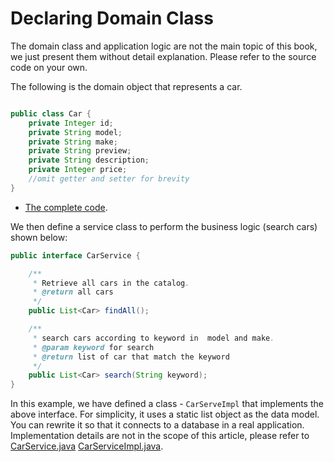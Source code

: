 # Declaring Domain Class

The domain class and application logic are not the main topic of this book, we just present them without detail explanation. Please refer to the source code on your own.

The following is the domain object that represents a car.

```java

public class Car {
    private Integer id;
    private String model;
    private String make;
    private String preview;
    private String description;
    private Integer price;
    //omit getter and setter for brevity
}
```

-   [The complete code](https://github.com/zkoss/zkbooks/blob/master/gettingStarted/getZkUp/src/main/java/tutorial/Car.java).

We then define a service class to perform the business logic (search
cars) shown below:

``` java
public interface CarService {

    /**
     * Retrieve all cars in the catalog.
     * @return all cars
     */
    public List<Car> findAll();

    /**
     * search cars according to keyword in  model and make.
     * @param keyword for search
     * @return list of car that match the keyword
     */
    public List<Car> search(String keyword);
}
```

In this example, we have defined a class - `CarServeImpl` that
implements the above interface. For simplicity, it uses a static list
object as the data model. You can rewrite it so that it connects to a
database in a real application. Implementation details are not in the
scope of this article, please refer to  [CarService.java](https://github.com/zkoss/zkbooks/blob/master/gettingStarted/getZkUp/src/main/java/tutorial/CarService.java)    [CarServiceImpl.java](https://github.com/zkoss/zkbooks/blob/master/gettingStarted/getZkUp/src/main/java/tutorial/CarServiceImpl.java).
